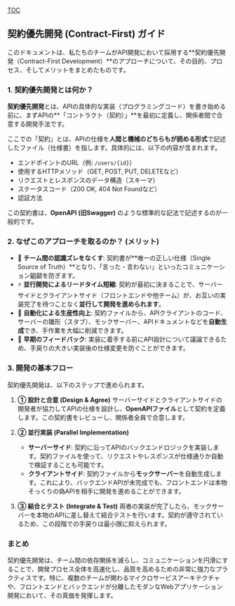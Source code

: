 [TOC](/docs/TOC.md)

## 契約優先開発 (Contract-First) ガイド

このドキュメントは、私たちのチームがAPI開発において採用する\*\*契約優先開発（Contract-First Development）\*\*のアプローチについて、その目的、プロセス、そしてメリットをまとめたものです。

### 1\. 契約優先開発とは何か？

**契約優先開発**とは、APIの具体的な実装（プログラミングコード）を書き始める前に、まずAPIの\*\*「コントラクト（契約）」\*\*を最初に定義し、関係者間で合意する開発手法です。

ここでの「契約」とは、APIの仕様を**人間と機械のどちらもが読める形式**で記述したファイル（仕様書）を指します。具体的には、以下の内容が含まれます。

  * エンドポイントのURL（例: `/users/{id}`）
  * 使用するHTTPメソッド（GET, POST, PUT, DELETEなど）
  * リクエストとレスポンスのデータ構造（スキーマ）
  * ステータスコード（200 OK, 404 Not Foundなど）
  * 認証方法

この契約書は、**OpenAPI (旧Swagger)** のような標準的な記法で記述するのが一般的です。

### 2\. なぜこのアプローチを取るのか？ (メリット)

  * 🤝 **チーム間の認識ズレをなくす**: 契約書が\*\*唯一の正しい仕様（Single Source of Truth）\*\*となり、「言った・言わない」といったコミュニケーション齟齬を防ぎます。
  * ⚡ **並行開発によるリードタイム短縮**: 契約が最初に決まることで、サーバーサイドとクライアントサイド（フロントエンドや他チーム）が、お互いの実装完了を待つことなく**並行して開発を進められます**。
  * 🤖 **自動化による生産性向上**: 契約ファイルから、APIクライアントのコード、サーバーの雛形（スタブ）、モックサーバー、APIドキュメントなどを**自動生成**でき、手作業を大幅に削減できます。
  * 🤔 **早期のフィードバック**: 実装に着手する前にAPI設計について議論できるため、手戻りの大きい実装後の仕様変更を防ぐことができます。

### 3\. 開発の基本フロー

契約優先開発は、以下のステップで進められます。

1.  **① 設計と合意 (Design & Agree)**
    サーバーサイドとクライアントサイドの開発者が協力してAPIの仕様を設計し、**OpenAPIファイル**として契約を定義します。この契約書をレビューし、関係者全員で合意します。

2.  **② 並行実装 (Parallel Implementation)**

      * **サーバーサイド**: 契約に沿ってAPIのバックエンドロジックを実装します。契約ファイルを使って、リクエストやレスポンスが仕様通りか自動で検証することも可能です。
      * **クライアントサイド**: 契約ファイルから**モックサーバー**を自動生成します。これにより、バックエンドAPIが未完成でも、フロントエンドは本物そっくりの偽APIを相手に開発を進めることができます。

3.  **③ 結合とテスト (Integrate & Test)**
    両者の実装が完了したら、モックサーバーを本物のAPIに差し替えて結合テストを行います。契約が遵守されているため、この段階での手戻りは最小限に抑えられます。

### まとめ

契約優先開発は、チーム間の依存関係を減らし、コミュニケーションを円滑にすることで、開発プロセス全体を高速化し、品質を高めるための非常に強力なプラクティスです。特に、複数のチームが関わるマイクロサービスアーキテクチャや、フロントエンドとバックエンドが分離したモダンなWebアプリケーション開発において、その真価を発揮します。
